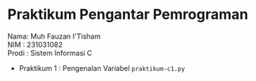 # Praktikum Pengantar Pemrograman
<div> Nama: Muh Fauzan I'Tisham </div>
<div> NIM : 231031082 </div>
<div> Prodi : Sistem Informasi C </div>

* Praktikum 1 : Pengenalan Variabel `praktikum-c1.py`
